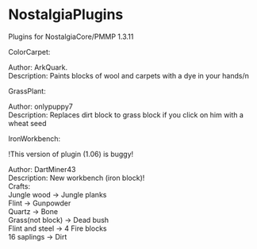 # NostalgiaPlugins
Plugins for NostalgiaCore/PMMP 1.3.11

ColorCarpet:

Author: ArkQuark.<br>
Description: Paints blocks of wool and carpets with a dye in your hands/n

GrassPlant:

Author: onlypuppy7<br>
Description: Replaces dirt block to grass block if you click on him with a wheat seed

IronWorkbench:

!This version of plugin (1.06) is buggy!

Author: DartMiner43<br>
Description: New workbench (iron block)!<br>
Crafts:<br>
Jungle wood -> Jungle planks<br>
Flint -> Gunpowder<br>
Quartz -> Bone<br>
Grass(not block) -> Dead bush<br>
Flint and steel -> 4 Fire blocks<br>
16 saplings -> Dirt
